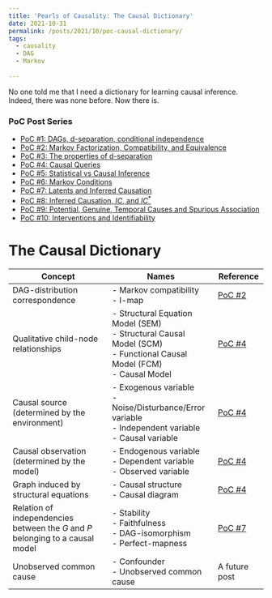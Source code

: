 ```yaml
---
title: 'Pearls of Causality: The Causal Dictionary'
date: 2021-10-31
permalink: /posts/2021/10/poc-causal-dictionary/
tags:
  - causality
  - DAG
  - Markov
 
---
```



No one told me that I need a dictionary for learning causal inference. Indeed, there was none before. Now there is.

### PoC Post Series
- [PoC #1: DAGs, d-separation, conditional independence](/posts/2021/10/poc1-dags-d-sep/)
- [PoC #2: Markov Factorization, Compatibility, and Equivalence](/posts/2021/10/poc2-markov/)
- [PoC #3: The properties of d-separation](/posts/2021/10/poc3-d-sep-prop/)
- [PoC #4: Causal Queries](/posts/2021/11/poc4-causal-queries/)
- [PoC #5: Statistical vs Causal Inference](/posts/2021/11/poc5-stats-vs-causality/)
- [PoC #6: Markov Conditions](/posts/2021/11/poc6-markov-conditions/)
- [PoC #7: Latents and Inferred Causation](/posts/2021/11/poc6-latents-stability-ic/)
- [PoC #8: Inferred Causation, $IC$, and ${IC}^*$](/posts/2021/11/poc8-ic-ic-ic)
- [PoC #9: Potential, Genuine, Temporal Causes and Spurious Association](/posts/2021/11/poc9-causes/)
-  [PoC #10:  Interventions and Identifiability](/posts/2021/12/poc10-interventions-and-identifiability.html/)


# The Causal Dictionary
<!-- Maybe make the most descriptive name bold? -->

|  Concept | Names  |  Reference| 
|---|---|---|
| DAG-distribution correspondence  |  - Markov compatibility<br>-  I-map |   [PoC #2](/posts/2021/10/poc2-markov/) |   
| Qualitative child-node relationships  |  - Structural Equation Model (SEM)<br>- Structural Causal Model (SCM)<br>- Functional Causal Model (FCM)<br>- Causal  Model|   [PoC #4](/posts/2021/11/poc4-causal-queries/) |  
| Causal source (determined by the environment)  |  - Exogenous variable<br>- Noise/Disturbance/Error variable<br>- Independent variable<br>- Causal variable|   [PoC #4](/posts/2021/11/poc4-causal-queries/) |   
| Causal observation (determined by the model)  |  - Endogenous variable<br>- Dependent variable<br>- Observed variable|   [PoC #4](/posts/2021/11/poc4-causal-queries/) |   
| Graph induced by structural equations  |  - Causal structure<br>- Causal diagram|   [PoC #4](/posts/2021/11/poc4-causal-queries/) |   
| Relation of independencies between the $G$ and $P$ belonging to a causal model  |  - Stability<br>- Faithfulness<br>- DAG-isomorphism<br>- Perfect-mapness|   [PoC #7](/posts/2021/11/poc6-latents-stability/) |
| Unobserved common cause  |  - Confounder<br>- Unobserved common cause |   A future post |

